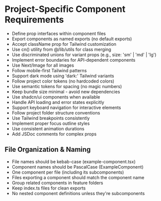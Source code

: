 # Project-Specific Component Requirements

- Define prop interfaces within component files
- Export components as named exports (no default exports)
- Accept className prop for Tailwind customization
- Use cn() utility from @/lib/utils for class merging
- Use discriminated unions for variant props (e.g., size: 'sm' | 'md' | 'lg')
- Implement error boundaries for API-dependent components
- Use Next/Image for all images
- Follow mobile-first Tailwind patterns
- Support dark mode using 'dark:' Tailwind variants
- Follow project color tokens (no hardcoded colors)
- Use semantic tokens for spacing (no magic numbers)
- Keep bundle size minimal - avoid new dependencies
- Use shadcn/ui components when available
- Handle API loading and error states explicitly
- Support keyboard navigation for interactive elements
- Follow project folder structure conventions
- Use Tailwind breakpoints consistently
- Implement proper focus outline styles
- Use consistent animation durations
- Add JSDoc comments for complex props

## File Organization & Naming
- File names should be kebab-case (example-component.tsx)
- Component names should be PascalCase (ExampleComponent)
- One component per file (including its subcomponents)
- Files exporting a component should match the component name
- Group related components in feature folders
- Keep index.ts files for clean exports
- No nested component definitions unless they're subcomponents
